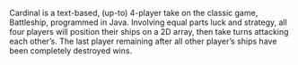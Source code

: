 Cardinal is a text-based, (up-to) 4-player take on the classic game, Battleship, programmed in Java. Involving equal parts luck and strategy, all four players will position their ships on a 2D array, then take turns attacking each other’s. The last player remaining after all other player’s ships have been completely destroyed wins.
